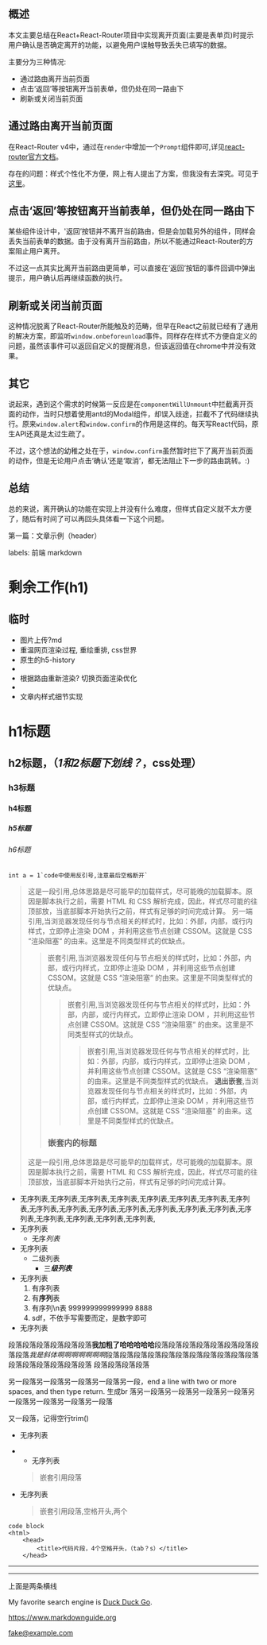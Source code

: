 ## 概述

本文主要总结在React+React-Router项目中实现离开页面(主要是表单页)时提示用户确认是否确定离开的功能，以避免用户误触导致丢失已填写的数据。

主要分为三种情况:
- 通过路由离开当前页面
- 点击‘返回’等按钮离开当前表单，但仍处在同一路由下
- 刷新或关闭当前页面

## 通过路由离开当前页面

在React-Router v4中，通过在`render`中增加一个`Prompt`组件即可,详见[react-router官方文档](https://reacttraining.com/react-router/core/api/Prompt)。

存在的问题：样式个性化不方便，网上有人提出了方案，但我没有去深究。可见于[这里](https://www.geekjc.com/post/5a950fe9ac7c3a3d745efa60)。


## 点击‘返回’等按钮离开当前表单，但仍处在同一路由下

某些组件设计中，'返回’按钮并不离开当前路由，但是会加载另外的组件，同样会丢失当前表单的数据。由于没有离开当前路由，所以不能通过React-Router的方案阻止用户离开。

不过这一点其实比离开当前路由更简单，可以直接在‘返回’按钮的事件回调中弹出提示，用户确认后再继续函数的执行。

## 刷新或关闭当前页面

这种情况脱离了React-Router所能触及的范畴，但早在React之前就已经有了通用的解决方案，即监听`window.onbeforeunload`事件。同样存在样式不方便自定义的问题，虽然该事件可以返回自定义的提醒消息，但该返回值在chrome中并没有效果。

## 其它

说起来，遇到这个需求的时候第一反应是在`componentWillUnmount`中拦截离开页面的动作，当时只想着使用antd的Modal组件，却误入歧途，拦截不了代码继续执行。原来`window.alert`和`window.confirm`的作用是这样的。每天写React代码，原生API还真是太过生疏了。

不过，这个想法的幼稚之处在于，`window.confirm`虽然暂时拦下了离开当前页面的动作，但是无论用户点击‘确认’还是‘取消’，都无法阻止下一步的路由跳转。:)

## 总结

总的来说，离开确认的功能在实现上并没有什么难度，但样式自定义就不太方便了，随后有时间了可以再回头具体看一下这个问题。


第一篇：文章示例（header）

labels: 前端 markdown

# 剩余工作(h1)
## 临时
- 图片上传?md
- 重温网页渲染过程, 重绘重排, css世界
- 原生的h5-history
- 
- 根据路由重新渲染? 切换页面渲染优化
- 
- 文章内样式细节实现

 # h1标题
##  h2标题，（***1和2标题下划线？***，css处理）
  ### h3标题
#### h4标题
##### h5标题
###### h6标题

``int a = 1`code中使用反引号,注意最后空格断开` ``

>这是一段引用,总体思路是尽可能早的加载样式，尽可能晚的加载脚本。原因是脚本执行之前，需要 HTML 和 CSS 解析完成，因此，样式尽可能的往顶部放，当底部脚本开始执行之前，样式有足够的时间完成计算。
>另一端引用,当浏览器发现任何与节点相关的样式时，比如：外部，内部，或行内样式，立即停止渲染 DOM ，并利用这些节点创建 CSSOM。这就是 CSS “渲染阻塞“ 的由来。这里是不同类型样式的优缺点。
>>嵌套引用,当浏览器发现任何与节点相关的样式时，比如：外部，内部，或行内样式，立即停止渲染 DOM ，并利用这些节点创建 CSSOM。这就是 CSS “渲染阻塞“ 的由来。这里是不同类型样式的优缺点。
>>>嵌套引用,当浏览器发现任何与节点相关的样式时，比如：外部，内部，或行内样式，立即停止渲染 DOM ，并利用这些节点创建 CSSOM。这就是 CSS “渲染阻塞“ 的由来。这里是不同类型样式的优缺点。
>>>>嵌套引用,当浏览器发现任何与节点相关的样式时，比如：外部，内部，或行内样式，立即停止渲染 DOM ，并利用这些节点创建 CSSOM。这就是 CSS “渲染阻塞“ 的由来。这里是不同类型样式的优缺点。
>**退出嵌套**,当浏览器发现任何与节点相关的样式时，比如：外部，内部，或行内样式，立即停止渲染 DOM ，并利用这些节点创建 CSSOM。这就是 CSS “渲染阻塞“ 的由来。这里是不同类型样式的优缺点。
>>### **嵌套内的标题**
>这是一段引用,总体思路是尽可能早的加载样式，尽可能晚的加载脚本。原因是脚本执行之前，需要 HTML 和 CSS 解析完成，因此，样式尽可能的往顶部放，当底部脚本开始执行之前，样式有足够的时间完成计算。

- 无序列表,无序列表,无序列表,无序列表,无序列表,无序列表,无序列表,无序列表,无序列表,无序列表,无序列表,无序列表,无序列表,无序列表,无序列表,无序列表,无序列表,无序列表,无序列表,无序列表,
- 无序列表
  - 无序*列表*
- 无序列表
  - 二级列表
    - 三***级列表***
- 无序列表
  1. 有序列表
    2. 有**序列**表
    3. 有序列\n表  999999999999999
    8888
  2. sdf，不依手写需要而定，是数字即可
- 无序列表

段落段落段落段落段落段落**我加粗了哈哈哈哈哈**段落段落段落段落段落段落段落段落段落*我是斜体啊啊啊啊啊啊啊*段落段落段落段落段落段落段落段落段落段落段落段落段落段落段落段落段落
段落段落段落段落
   
另一段落另一段落另一段落另一段落另一段，end a line with two or more spaces, and then type return. 生成br 落另一段落另一段落另一段落另一段落另一段落另一段落另一段落另一段落

又一段落，记得空行trim()

- 无序列表
- - 无序列表
  > 嵌套引用段落
- 无序列表
  > 嵌套引用段落,空格开头,两个


    <html>
      <head>
          <title>代码片段，4个空格开头，（tab？s）</title>
      </head>
```
code block
<html>
    <head>
        <title>代码片段，4个空格开头，（tab？s）</title>
    </head>
```

---
***
上面是两条横线

My favorite search engine is [Duck Duck Go](https://duckduckgo.com).

<https://www.markdownguide.org>


<fake@example.com>